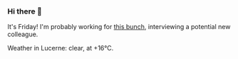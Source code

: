 ### Hi there :wave:

It's Friday! I'm probably working for [this bunch](https://github.com/kohofinancial), interviewing a potential new colleague.

Weather in Lucerne: clear, at +16°C.
